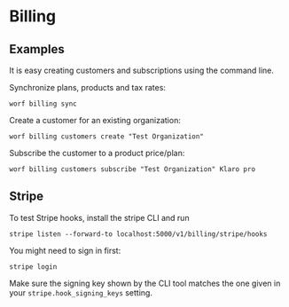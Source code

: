 # Billing

## Examples

It is easy creating customers and subscriptions using the command line.

Synchronize plans, products and tax rates:

    worf billing sync

Create a customer for an existing organization:

    worf billing customers create "Test Organization"

Subscribe the customer to a product price/plan:

    worf billing customers subscribe "Test Organization" Klaro pro

## Stripe

To test Stripe hooks, install the stripe CLI and run

    stripe listen --forward-to localhost:5000/v1/billing/stripe/hooks

You might need to sign in first:

    stripe login

Make sure the signing key shown by the CLI tool matches the one given in your
`stripe.hook_signing_keys` setting.